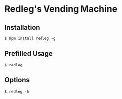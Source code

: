 # Redleg's Vending Machine

## Installation

    $ npm install redleg -g

## Prefilled Usage

    $ redleg

## Options

    $ redleg -h
